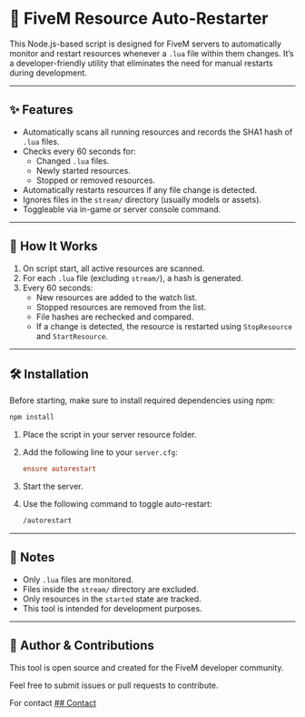 # 🔄 FiveM Resource Auto-Restarter

This Node.js-based script is designed for FiveM servers to automatically monitor and restart resources whenever a `.lua` file within them changes. It’s a developer-friendly utility that eliminates the need for manual restarts during development.

---

## ✨ Features

- Automatically scans all running resources and records the SHA1 hash of `.lua` files.
- Checks every 60 seconds for:
  - Changed `.lua` files.
  - Newly started resources.
  - Stopped or removed resources.
- Automatically restarts resources if any file change is detected.
- Ignores files in the `stream/` directory (usually models or assets).
- Toggleable via in-game or server console command.

---

## 🚀 How It Works

1. On script start, all active resources are scanned.
2. For each `.lua` file (excluding `stream/`), a hash is generated.
3. Every 60 seconds:
   - New resources are added to the watch list.
   - Stopped resources are removed from the list.
   - File hashes are rechecked and compared.
   - If a change is detected, the resource is restarted using `StopResource` and `StartResource`.

---

## 🛠️ Installation

Before starting, make sure to install required dependencies using npm:

```bash
npm install
```

1. Place the script in your server resource folder.
2. Add the following line to your `server.cfg`:

   ```ini
   ensure autorestart
   ```

3. Start the server.
4. Use the following command to toggle auto-restart:

   ```bash
   /autorestart
   ```

---

## 📌 Notes

- Only `.lua` files are monitored.
- Files inside the `stream/` directory are excluded.
- Only resources in the `started` state are tracked.
- This tool is intended for development purposes.

---

## 👤 Author & Contributions

This tool is open source and created for the FiveM developer community.

Feel free to submit issues or pull requests to contribute.

For contact [## Contact](https://daglarefe.com)
